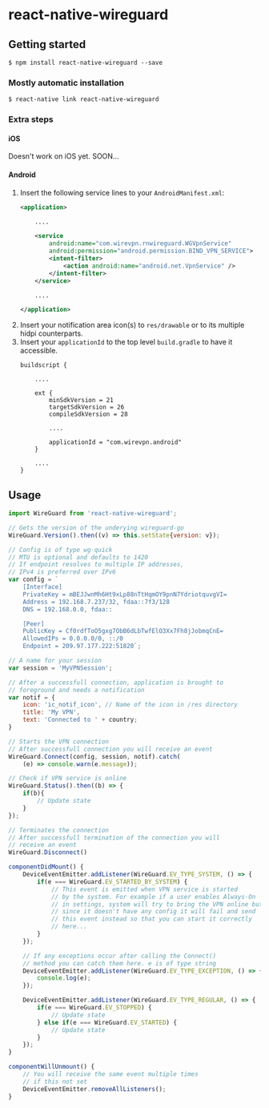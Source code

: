 
# react-native-wireguard

## Getting started

`$ npm install react-native-wireguard --save`

### Mostly automatic installation

`$ react-native link react-native-wireguard`

### Extra steps

#### iOS

Doesn't work on iOS yet. SOON...

#### Android

1. Insert the following service lines to your `AndroidManifest.xml`:
    ```xml
    <application>

        ....

        <service
            android:name="com.wirevpn.rnwireguard.WGVpnService"
            android:permission="android.permission.BIND_VPN_SERVICE">
            <intent-filter>
                <action android:name="android.net.VpnService" />
            </intent-filter>
        </service>

        ....

    </application>
  	```
2. Insert your notification area icon(s) to `res/drawable` or to its multiple hidpi counterparts.
3. Insert your `applicationId` to the top level `build.gradle` to have it accessible.
    ```
    buildscript {

        ....

        ext {
            minSdkVersion = 21
            targetSdkVersion = 26
            compileSdkVersion = 28

            ....

            applicationId = "com.wirevpn.android"
        }

        ....
    }
    ```


## Usage
```javascript
import WireGuard from 'react-native-wireguard';

// Gets the version of the underying wireguard-go
WireGuard.Version().then((v) => this.setState{version: v});

// Config is of type wg-quick
// MTU is optional and defaults to 1420
// If endpoint resolves to multiple IP addresses,
// IPv4 is preferred over IPv6
var config = `
    [Interface]
    PrivateKey = mBEJJwnMh6Ht9xLp88nTtHqmOY9pnN7YdriotquvgVI=
    Address = 192.168.7.237/32, fdaa::7f3/128
    DNS = 192.168.0.0, fdaa::

    [Peer]
    PublicKey = Cf0rdfToO5gxg7ObB6dLbTwfElO3Xx7Fh8jJobmqCnE=
    AllowedIPs = 0.0.0.0/0, ::/0
    Endpoint = 209.97.177.222:51820`;

// A name for your session
var session = 'MyVPNSession';

// After a successfull connection, application is brought to
// foreground and needs a notification
var notif = {
    icon: 'ic_notif_icon', // Name of the icon in /res directory
    title: 'My VPN',
    text: 'Connected to ' + country;
}

// Starts the VPN connection
// After successfull connection you will receive an event
WireGuard.Connect(config, session, notif).catch(
    (e) => console.warn(e.message));

// Check if VPN service is online
WireGuard.Status().then((b) => {
    if(b){
        // Update state
    }
});

// Terminates the connection
// After successfull termination of the connection you will
// receive an event
WireGuard.Disconnect()

componentDidMount() {
    DeviceEventEmitter.addListener(WireGuard.EV_TYPE_SYSTEM, () => {
		if(e === WireGuard.EV_STARTED_BY_SYSTEM) {
			// This event is emitted when VPN service is started
            // by the system. For example if a user enables Always-On
            // in settings, system will try to bring the VPN online but
            // since it doesn't have any config it will fail and send
            // this event instead so that you can start it correctly
            // here...
		}
    });

    // If any exceptions occur after calling the Connect()
    // method you can catch them here. e is of type string
    DeviceEventEmitter.addListener(WireGuard.EV_TYPE_EXCEPTION, () => {
		console.log(e);
    });

    DeviceEventEmitter.addListener(WireGuard.EV_TYPE_REGULAR, () => {
        if(e === WireGuard.EV_STOPPED) {
            // Update state
		} else if(e === WireGuard.EV_STARTED) {
			// Update state
		}
    });
}

componentWillUnmount() {
    // You will receive the same event multiple times
    // if this not set
    DeviceEventEmitter.removeAllListeners();
}

```